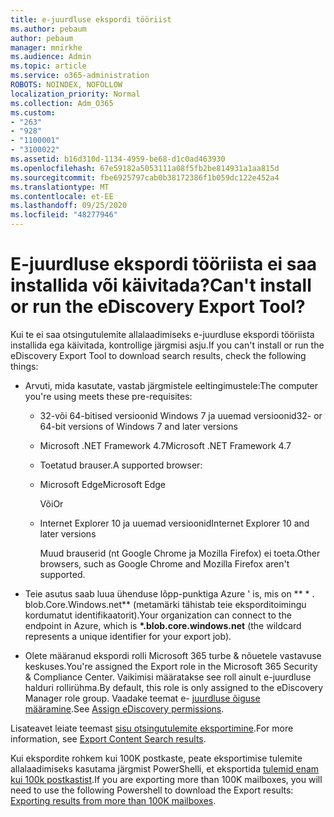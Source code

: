 ```yaml
---
title: e-juurdluse ekspordi tööriist
ms.author: pebaum
author: pebaum
manager: mnirkhe
ms.audience: Admin
ms.topic: article
ms.service: o365-administration
ROBOTS: NOINDEX, NOFOLLOW
localization_priority: Normal
ms.collection: Adm_O365
ms.custom:
- "263"
- "928"
- "1100001"
- "3100022"
ms.assetid: b16d310d-1134-4959-be68-d1c0ad463930
ms.openlocfilehash: 67e59182a5053111a08f5fb2be814931a1aa815d
ms.sourcegitcommit: fbe6925797cab0b38172386f1b059dc122e452a4
ms.translationtype: MT
ms.contentlocale: et-EE
ms.lasthandoff: 09/25/2020
ms.locfileid: "48277946"
---
```

# <a name="cant-install-or-run-the-ediscovery-export-tool"></a><span data-ttu-id="2da23-102">E-juurdluse ekspordi tööriista ei saa installida või käivitada?</span><span class="sxs-lookup"><span data-stu-id="2da23-102">Can't install or run the eDiscovery Export Tool?</span></span>

<span data-ttu-id="2da23-103">Kui te ei saa otsingutulemite allalaadimiseks e-juurdluse ekspordi tööriista installida ega käivitada, kontrollige järgmisi asju.</span><span class="sxs-lookup"><span data-stu-id="2da23-103">If you can't install or run the eDiscovery Export Tool to download search results, check the following things:</span></span>
  
- <span data-ttu-id="2da23-104">Arvuti, mida kasutate, vastab järgmistele eeltingimustele:</span><span class="sxs-lookup"><span data-stu-id="2da23-104">The computer you're using meets these pre-requisites:</span></span>

  - <span data-ttu-id="2da23-105">32-või 64-bitised versioonid Windows 7 ja uuemad versioonid</span><span class="sxs-lookup"><span data-stu-id="2da23-105">32- or 64-bit versions of Windows 7 and later versions</span></span>

  - <span data-ttu-id="2da23-106">Microsoft .NET Framework 4.7</span><span class="sxs-lookup"><span data-stu-id="2da23-106">Microsoft .NET Framework 4.7</span></span>

  - <span data-ttu-id="2da23-107">Toetatud brauser.</span><span class="sxs-lookup"><span data-stu-id="2da23-107">A supported browser:</span></span>

  - <span data-ttu-id="2da23-108">Microsoft Edge</span><span class="sxs-lookup"><span data-stu-id="2da23-108">Microsoft Edge</span></span>

    <span data-ttu-id="2da23-109">Või</span><span class="sxs-lookup"><span data-stu-id="2da23-109">Or</span></span>

  - <span data-ttu-id="2da23-110">Internet Explorer 10 ja uuemad versioonid</span><span class="sxs-lookup"><span data-stu-id="2da23-110">Internet Explorer 10 and later versions</span></span>

    <span data-ttu-id="2da23-111">Muud brauserid (nt Google Chrome ja Mozilla Firefox) ei toeta.</span><span class="sxs-lookup"><span data-stu-id="2da23-111">Other browsers, such as Google Chrome and Mozilla Firefox aren't supported.</span></span>

- <span data-ttu-id="2da23-112">Teie asutus saab luua ühenduse lõpp-punktiga Azure ' is, mis on \*\* \* . blob.Core.Windows.net\*\* (metamärki tähistab teie eksporditoimingu kordumatut identifikaatorit).</span><span class="sxs-lookup"><span data-stu-id="2da23-112">Your organization can connect to the endpoint in Azure, which is **\*.blob.core.windows.net** (the wildcard represents a unique identifier for your export job).</span></span>

- <span data-ttu-id="2da23-113">Olete määranud ekspordi rolli Microsoft 365 turbe &amp; nõuetele vastavuse keskuses.</span><span class="sxs-lookup"><span data-stu-id="2da23-113">You're assigned the Export role in the Microsoft 365 Security &amp; Compliance Center.</span></span> <span data-ttu-id="2da23-114">Vaikimisi määratakse see roll ainult e-juurdluse halduri rollirühma.</span><span class="sxs-lookup"><span data-stu-id="2da23-114">By default, this role is only assigned to the eDiscovery Manager role group.</span></span> <span data-ttu-id="2da23-115">Vaadake teemat e- [juurdluse õiguse määramine](https://docs.microsoft.com/microsoft-365/compliance/assign-ediscovery-permissions).</span><span class="sxs-lookup"><span data-stu-id="2da23-115">See [Assign eDiscovery permissions](https://docs.microsoft.com/microsoft-365/compliance/assign-ediscovery-permissions).</span></span>

<span data-ttu-id="2da23-116">Lisateavet leiate teemast [sisu otsingutulemite eksportimine](https://docs.microsoft.com/microsoft-365/compliance/export-search-results).</span><span class="sxs-lookup"><span data-stu-id="2da23-116">For more information, see [Export Content Search results](https://docs.microsoft.com/microsoft-365/compliance/export-search-results).</span></span>

<span data-ttu-id="2da23-117">Kui ekspordite rohkem kui 100K postkaste, peate eksportimise tulemite allalaadimiseks kasutama järgmist PowerShelli, et eksportida  [tulemid enam kui 100k postkastist](https://docs.microsoft.com/microsoft-365/compliance/export-search-results?view=o365-worldwide%23exporting-results-from-more-than-100000-mailboxes).</span><span class="sxs-lookup"><span data-stu-id="2da23-117">If you are exporting more than 100K mailboxes, you will need to use the following Powershell to download the Export results:  [Exporting results from more than 100K mailboxes](https://docs.microsoft.com/microsoft-365/compliance/export-search-results?view=o365-worldwide%23exporting-results-from-more-than-100000-mailboxes).</span></span>